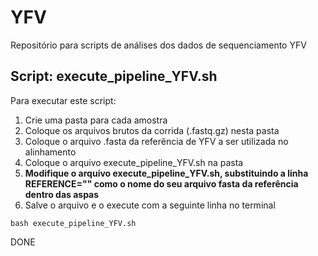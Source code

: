 # YFV
Repositório para scripts de análises dos dados de sequenciamento YFV

## Script: execute_pipeline_YFV.sh
Para executar este script:
1. Crie uma pasta para cada amostra
2. Coloque os arquivos brutos da corrida (.fastq.gz) nesta pasta
3. Coloque o arquivo .fasta da referência de YFV a ser utilizada no alinhamento
4. Coloque o arquivo execute_pipeline_YFV.sh na pasta
5. **Modifique o arquivo execute_pipeline_YFV.sh, substituindo a linha REFERENCE="" como o nome do seu arquivo fasta da referência dentro das aspas**
6. Salve o arquivo e o execute com a seguinte linha no terminal
```
bash execute_pipeline_YFV.sh
```
DONE
